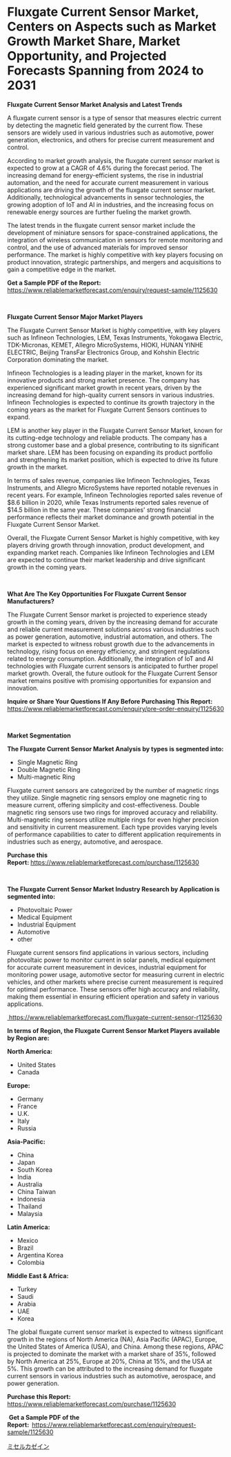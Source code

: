 <p><h1>Fluxgate Current Sensor Market, Centers on Aspects such as Market Growth Market Share, Market Opportunity, and Projected Forecasts Spanning from 2024 to 2031</h1></p><p><strong>Fluxgate Current Sensor Market Analysis and Latest Trends</strong></p>
<p><p>A fluxgate current sensor is a type of sensor that measures electric current by detecting the magnetic field generated by the current flow. These sensors are widely used in various industries such as automotive, power generation, electronics, and others for precise current measurement and control.</p><p>According to market growth analysis, the fluxgate current sensor market is expected to grow at a CAGR of 4.6% during the forecast period. The increasing demand for energy-efficient systems, the rise in industrial automation, and the need for accurate current measurement in various applications are driving the growth of the fluxgate current sensor market. Additionally, technological advancements in sensor technologies, the growing adoption of IoT and AI in industries, and the increasing focus on renewable energy sources are further fueling the market growth.</p><p>The latest trends in the fluxgate current sensor market include the development of miniature sensors for space-constrained applications, the integration of wireless communication in sensors for remote monitoring and control, and the use of advanced materials for improved sensor performance. The market is highly competitive with key players focusing on product innovation, strategic partnerships, and mergers and acquisitions to gain a competitive edge in the market.</p></p>
<p><strong>Get a Sample PDF of the Report:&nbsp;</strong> <a href="https://www.reliablemarketforecast.com/enquiry/request-sample/1125630">https://www.reliablemarketforecast.com/enquiry/request-sample/1125630</a></p>
<p>&nbsp;</p>
<p><strong>Fluxgate Current Sensor Major Market Players</strong></p>
<p><p>The Fluxgate Current Sensor Market is highly competitive, with key players such as Infineon Technologies, LEM, Texas Instruments, Yokogawa Electric, TDK-Micronas, KEMET, Allegro MicroSystems, HIOKI, HUNAN YINHE ELECTRIC, Beijing TransFar Electronics Group, and Kohshin Electric Corporation dominating the market.</p><p>Infineon Technologies is a leading player in the market, known for its innovative products and strong market presence. The company has experienced significant market growth in recent years, driven by the increasing demand for high-quality current sensors in various industries. Infineon Technologies is expected to continue its growth trajectory in the coming years as the market for Fluxgate Current Sensors continues to expand.</p><p>LEM is another key player in the Fluxgate Current Sensor Market, known for its cutting-edge technology and reliable products. The company has a strong customer base and a global presence, contributing to its significant market share. LEM has been focusing on expanding its product portfolio and strengthening its market position, which is expected to drive its future growth in the market.</p><p>In terms of sales revenue, companies like Infineon Technologies, Texas Instruments, and Allegro MicroSystems have reported notable revenues in recent years. For example, Infineon Technologies reported sales revenue of $8.6 billion in 2020, while Texas Instruments reported sales revenue of $14.5 billion in the same year. These companies' strong financial performance reflects their market dominance and growth potential in the Fluxgate Current Sensor Market.</p><p>Overall, the Fluxgate Current Sensor Market is highly competitive, with key players driving growth through innovation, product development, and expanding market reach. Companies like Infineon Technologies and LEM are expected to continue their market leadership and drive significant growth in the coming years.</p></p>
<p>&nbsp;</p>
<p><strong>What Are The Key Opportunities For Fluxgate Current Sensor Manufacturers?</strong></p>
<p><p>The Fluxgate Current Sensor market is projected to experience steady growth in the coming years, driven by the increasing demand for accurate and reliable current measurement solutions across various industries such as power generation, automotive, industrial automation, and others. The market is expected to witness robust growth due to the advancements in technology, rising focus on energy efficiency, and stringent regulations related to energy consumption. Additionally, the integration of IoT and AI technologies with Fluxgate current sensors is anticipated to further propel market growth. Overall, the future outlook for the Fluxgate Current Sensor market remains positive with promising opportunities for expansion and innovation.</p></p>
<p><strong>Inquire or Share Your Questions If Any Before Purchasing This Report:</strong> <a href="https://www.reliablemarketforecast.com/enquiry/pre-order-enquiry/1125630">https://www.reliablemarketforecast.com/enquiry/pre-order-enquiry/1125630</a></p>
<p>&nbsp;</p>
<p><strong>Market Segmentation</strong></p>
<p><strong>The Fluxgate Current Sensor Market Analysis by types is segmented into:</strong></p>
<p><ul><li>Single Magnetic Ring</li><li>Double Magnetic Ring</li><li>Multi-magnetic Ring</li></ul></p>
<p><p>Fluxgate current sensors are categorized by the number of magnetic rings they utilize. Single magnetic ring sensors employ one magnetic ring to measure current, offering simplicity and cost-effectiveness. Double magnetic ring sensors use two rings for improved accuracy and reliability. Multi-magnetic ring sensors utilize multiple rings for even higher precision and sensitivity in current measurement. Each type provides varying levels of performance capabilities to cater to different application requirements in industries such as energy, automotive, and aerospace.</p></p>
<p><strong>Purchase this Report:&nbsp;</strong><a href="https://www.reliablemarketforecast.com/purchase/1125630">https://www.reliablemarketforecast.com/purchase/1125630</a></p>
<p>&nbsp;</p>
<p><strong>The Fluxgate Current Sensor Market Industry Research by Application is segmented into:</strong></p>
<p><ul><li>Photovoltaic Power</li><li>Medical Equipment</li><li>Industrial Equipment</li><li>Automotive</li><li>other</li></ul></p>
<p><p>Fluxgate current sensors find applications in various sectors, including photovoltaic power to monitor current in solar panels, medical equipment for accurate current measurement in devices, industrial equipment for monitoring power usage, automotive sector for measuring current in electric vehicles, and other markets where precise current measurement is required for optimal performance. These sensors offer high accuracy and reliability, making them essential in ensuring efficient operation and safety in various applications.</p></p>
<p><a href="https://www.reliablemarketforecast.com/fluxgate-current-sensor-r1125630">&nbsp;https://www.reliablemarketforecast.com/fluxgate-current-sensor-r1125630</a></p>
<p><strong>In terms of Region, the Fluxgate Current Sensor Market Players available by Region are:</strong></p>
<p>
    <p> <strong> North America: </strong>
        <ul>
            <li>United States</li>
            <li>Canada</li>
        </ul>
        </p> 
    <p> <strong> Europe: </strong>
        <ul>
            <li>Germany</li>
            <li>France</li>
            <li>U.K.</li>
            <li>Italy</li>
            <li>Russia</li>
        </ul>
        </p> 
    <p> <strong> Asia-Pacific: </strong>
        <ul>
            <li>China</li>
            <li>Japan</li>
            <li>South Korea</li>
            <li>India</li>
            <li>Australia</li>
            <li>China Taiwan</li>
            <li>Indonesia</li>
            <li>Thailand</li>
            <li>Malaysia</li>
        </ul>
        </p> 
    <p> <strong> Latin America: </strong>
        <ul>
            <li>Mexico</li>
            <li>Brazil</li>
            <li>Argentina Korea</li>
            <li>Colombia</li>
        </ul>
        </p> 
    <p> <strong> Middle East & Africa: </strong>
        <ul>
            <li>Turkey</li>
            <li>Saudi</li>
            <li>Arabia</li>
            <li>UAE</li>
            <li>Korea</li>
        </ul>
    </p>
    </p>
<p><p>The global fluxgate current sensor market is expected to witness significant growth in the regions of North America (NA), Asia Pacific (APAC), Europe, the United States of America (USA), and China. Among these regions, APAC is projected to dominate the market with a market share of 35%, followed by North America at 25%, Europe at 20%, China at 15%, and the USA at 5%. This growth can be attributed to the increasing demand for fluxgate current sensors in various industries such as automotive, aerospace, and power generation.</p></p>
<p><strong>Purchase this Report: </strong><a href="https://www.reliablemarketforecast.com/purchase/1125630">https://www.reliablemarketforecast.com/purchase/1125630</a></p>
<p>&nbsp;<strong>Get a Sample PDF of the Report:&nbsp;&nbsp;</strong><a href="https://www.reliablemarketforecast.com/enquiry/request-sample/1125630">https://www.reliablemarketforecast.com/enquiry/request-sample/1125630</a></p>
<p><strong></strong></p>
<p><p><a href="https://medium.com/@ridleydamion/%E3%82%B0%E3%83%AD%E3%83%BC%E3%83%90%E3%83%AB%E3%83%9E%E3%82%A4%E3%82%BB%E3%83%A9%E3%83%BC%E3%82%AB%E3%82%BC%E3%82%A4%E3%83%B3%E5%B8%82%E5%A0%B4%E3%81%AE%E8%A6%8F%E6%A8%A1%E3%81%AF-%E6%A5%AD%E7%95%8C%E3%81%AE%E4%BA%88%E6%B8%AC%E3%81%AB%E3%82%88%E3%82%8B%E3%81%A82024%E5%B9%B4%E3%81%8B%E3%82%892031%E5%B9%B4%E3%81%BE%E3%81%A7%E3%81%AB14-5-%E3%81%AE%E5%B9%B4%E9%96%93%E6%88%90%E9%95%B7%E7%8E%87-cagr-%E3%82%92%E7%B5%8C%E9%A8%93%E3%81%99%E3%82%8B%E8%A6%8B%E8%BE%BC%E3%81%BF%E3%81%A7%E3%81%99-45a1fbaf2234">ミセルカゼイン</a></p></p>